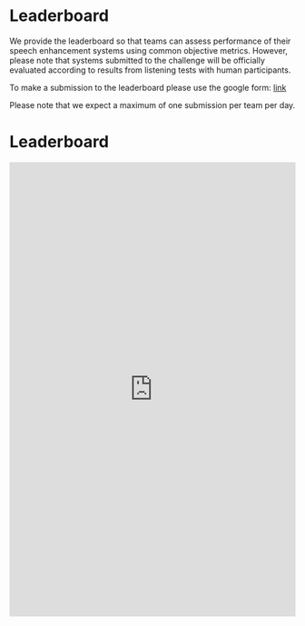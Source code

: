# Leaderboard

We provide the leaderboard so that teams can assess performance of their speech enhancement systems using common objective metrics. 
However, please note that systems submitted to the challenge will be officially evaluated according to results from listening tests with human participants.

To make a submission to the leaderboard please use the google form: <a href="https://forms.gle/iSEkkQG3AP7xUQsz8" target="_blank" style="colour:blue"> link </a>

Please note that we expect a maximum of one submission per team per day. 

# Leaderboard
<iframe src="https://mandargogate.github.io/avsec2025/" style="width:100%; height:800px;" scrolling="auto" frameBorder="0"></iframe>
